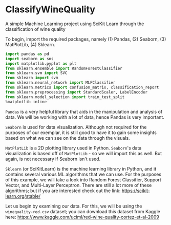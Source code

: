 # ClassifyWineQuality
A simple Machine Learning project using SciKit Learn through the classification of wine quality

To begin, import the required packages, namely (1) Pandas, (2) Seaborn, (3) MatPlotLib, (4) Sklearn.

```python
import pandas as pd
import seaborn as sns
import matplotlib.pyplot as plt
from sklearn.ensemble import RandomForestClassifier
from sklearn.svm import SVC
from sklearn import svm
from sklearn.neural_network import MLPClassifier
from sklearn.metrics import confusion_matrix, classification_report
from sklearn.preprocessing import StandardScaler, LabelEncoder
from sklearn.model_selection import train_test_split
%matplotlib inline
```
`Pandas` is a very helpful library that aids in the manipulation and analysis of data. We will be working with a lot of data, hence Pandas is very important.

`Seaborn` is used for data visualization. Although not required for the purposes of our exemplar, it is still good to have it to gain some insights based on what we can see on the data through the visuals.

`MatPlotLib` is a 2D plotting library used in Python. `Seaborn`'s data visualization is based off of `MatPlotLib` - so we will import this as well. But again, is not necessary if Seaborn isn't used.

`Sklearn` (or SciKitLearn) is the machine learning library in Python, and it contains several various ML algorithms that we can use. For the purposes of this example, we will take a look into Random Forest Classifier, Support Vector, and Multi-Layer Perceptron. There are still a lot more of these algorithms; but if you are interested check out the link: https://scikit-learn.org/stable/

Let us begin by examining our data. For this, we will be using the `winequality-red.csv` dataset; you can download this dataset from Kaggle here: https://www.kaggle.com/uciml/red-wine-quality-cortez-et-al-2009


